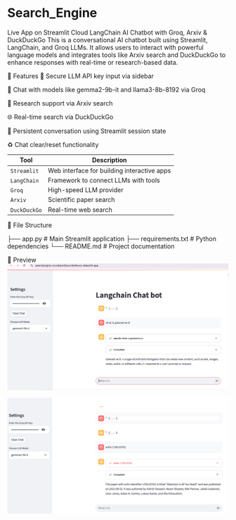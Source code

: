 # Search_Engine

Live App on Streamlit Cloud
LangChain AI Chatbot with Groq, Arxiv & DuckDuckGo
This is a conversational AI chatbot built using Streamlit, LangChain, and Groq LLMs. It allows users to interact with powerful language models and integrates tools like Arxiv search and DuckDuckGo to enhance responses with real-time or research-based data.

🚀 Features
🔐 Secure LLM API key input via sidebar

🤖 Chat with models like gemma2-9b-it and llama3-8b-8192 via Groq

🧪 Research support via Arxiv search

🌐 Real-time search via DuckDuckGo

💬 Persistent conversation using Streamlit session state

♻️ Chat clear/reset functionality


| Tool         | Description                                 |
| ------------ | ------------------------------------------- |
| `Streamlit`  | Web interface for building interactive apps |
| `LangChain`  | Framework to connect LLMs with tools        |
| `Groq`       | High-speed LLM provider                     |
| `Arxiv`      | Scientific paper search                     |
| `DuckDuckGo` | Real-time web search                        |

📁 File Structure

├── app.py               # Main Streamlit application
├── requirements.txt     # Python dependencies
└── README.md            # Project documentation

📸 Preview
![Chatbot Preview](./image1.png)


![Chatbot Preview](./image2.png)





